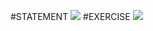 #STATEMENT
<img src = "https://github.com/Gabrielbprado/Challenge-Composition-Csharp/blob/main/imgsChallenge/Enunciado.jpeg">
#EXERCISE
<img src = "https://github.com/Gabrielbprado/Challenge-Composition-Csharp/blob/main/imgsChallenge/Exemplo.jpeg">
